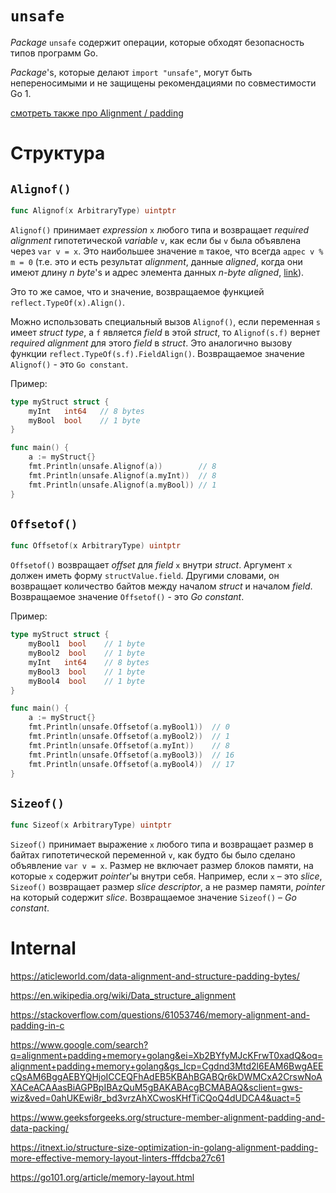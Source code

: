 # `unsafe`

*Package* `unsafe` содержит операции, которые обходят безопасность типов программ Go.

*Package*'s, которые делают `import "unsafe"`, могут быть непереносимыми и не защищены рекомендациями по совместимости Go 1.

[смотреть также про Alignment / padding](../Internal.md#alignment-padding)

# Структура

## `Alignof()`

```go
func Alignof(x ArbitraryType) uintptr
```

`Alignof()` принимает *expression* `x` любого типа и возвращает *required alignment* гипотетической *variable* `v`, как если бы `v` была объявлена через `var v = x`. Это наибольшее значение `m` такое, что всегда `адрес v % m = 0` (т.е. это и есть результат *alignment*, данные *aligned*, когда они имеют длину *n* *byte*'s и адрес элемента данных *n-byte aligned*, [link](../Internal.md#alignment-padding)). 

Это то же самое, что и значение, возвращаемое функцией `reflect.TypeOf(x).Align()`. 

Можно использовать специальный вызов `Alignof()`, если переменная `s` имеет *struct type*, а `f` является *field* в этой *struct*, то `Alignof(s.f)` вернет *required alignment* для этого *field* в *struct*. Это аналогично вызову функции `reflect.TypeOf(s.f).FieldAlign()`. Возвращаемое значение `Alignof()` - это `Go constant`.

Пример:

```go
type myStruct struct {
	myInt   int64   // 8 bytes
	myBool  bool    // 1 byte
}

func main() {
	a := myStruct{}
	fmt.Println(unsafe.Alignof(a))        // 8
	fmt.Println(unsafe.Alignof(a.myInt))  // 8
	fmt.Println(unsafe.Alignof(a.myBool)) // 1
}
```

##  `Offsetof()`

```go
func Offsetof(x ArbitraryType) uintptr
```

`Offsetof()` возвращает *offset* для *field* `x` внутри *struct*. Аргумент `x` должен иметь форму `structValue.field`. Другими словами, он возвращает количество байтов между началом *struct* и началом *field*. Возвращаемое значение `Offsetof()` - это *Go constant*.

Пример:

```go
type myStruct struct {
	myBool1  bool    // 1 byte
	myBool2  bool    // 1 byte
	myInt   int64    // 8 bytes
	myBool3  bool    // 1 byte
	myBool4  bool    // 1 byte
}

func main() {
	a := myStruct{}
	fmt.Println(unsafe.Offsetof(a.myBool1))  // 0
	fmt.Println(unsafe.Offsetof(a.myBool2))  // 1
	fmt.Println(unsafe.Offsetof(a.myInt))    // 8
	fmt.Println(unsafe.Offsetof(a.myBool3))  // 16
	fmt.Println(unsafe.Offsetof(a.myBool4))  // 17
}
```





## `Sizeof()`

```go
func Sizeof(x ArbitraryType) uintptr
```

`Sizeof()` принимает выражение `x` любого типа и возвращает размер в байтах гипотетической переменной `v`, как будто бы было сделано объявление `var v = x`. Размер не включает размер блоков памяти, на которые `x` содержит *pointer*'ы внутри себя. Например, если `x` – это *slice*, `Sizeof()` возвращает размер *slice descriptor*, а не размер памяти, *pointer* на который содержит *slice*. Возвращаемое значение `Sizeof()` – *Go constant*.







# Internal

https://aticleworld.com/data-alignment-and-structure-padding-bytes/

https://en.wikipedia.org/wiki/Data_structure_alignment

https://stackoverflow.com/questions/61053746/memory-alignment-and-padding-in-c

https://www.google.com/search?q=alignment+padding+memory+golang&ei=Xb2BYfyMJcKFrwT0xadQ&oq=alignment+padding+memory+golang&gs_lcp=Cgdnd3Mtd2l6EAM6BwgAEEcQsAM6BggAEBYQHjoICCEQFhAdEB5KBAhBGABQr6kDWMCxA2CrswNoAXACeACAAasBiAGPBpIBAzQuM5gBAKABAcgBCMABAQ&sclient=gws-wiz&ved=0ahUKEwi8r_bd3vrzAhXCwosKHfTiCQoQ4dUDCA4&uact=5

https://www.geeksforgeeks.org/structure-member-alignment-padding-and-data-packing/

https://itnext.io/structure-size-optimization-in-golang-alignment-padding-more-effective-memory-layout-linters-fffdcba27c61

https://go101.org/article/memory-layout.html